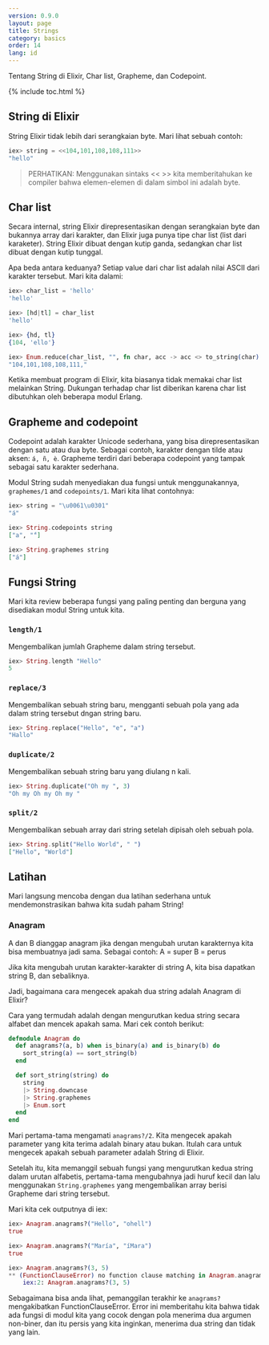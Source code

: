 ```yaml
---
version: 0.9.0
layout: page
title: Strings
category: basics
order: 14
lang: id
---
```


Tentang String di Elixir, Char list, Grapheme, dan Codepoint.

{% include toc.html %}

## String di Elixir

String Elixir tidak lebih dari serangkaian byte. Mari lihat sebuah contoh:

```elixir
iex> string = <<104,101,108,108,111>>
"hello"
```

>PERHATIKAN: Menggunakan sintaks << >> kita memberitahukan ke compiler bahwa elemen-elemen di dalam simbol ini adalah byte.

## Char list

Secara internal, string Elixir direpresentasikan dengan serangkaian byte dan bukannya array dari karakter, dan Elixir juga punya tipe char list (list dari karaketer).  String Elixir dibuat dengan kutip ganda, sedangkan char list dibuat dengan kutip tunggal.

Apa beda antara keduanya? Setiap value dari char list adalah nilai ASCII dari karakter tersebut. Mari kita dalami:

```elixir
iex> char_list = 'hello'
'hello'

iex> [hd|tl] = char_list
'hello'

iex> {hd, tl}
{104, 'ello'}

iex> Enum.reduce(char_list, "", fn char, acc -> acc <> to_string(char) <> "," end)
"104,101,108,108,111,"
```

Ketika membuat program di Elixir, kita biasanya tidak memakai char list melainkan String. Dukungan terhadap char list diberikan karena char list dibutuhkan oleh beberapa modul Erlang.

## Grapheme and codepoint

Codepoint adalah karakter Unicode sederhana, yang bisa direpresentasikan dengan satu atau dua byte. Sebagai contoh, karakter dengan tilde atau aksen: `á, ñ, è`. Grapheme terdiri dari beberapa codepoint yang tampak sebagai satu karakter sederhana.

Modul String sudah menyediakan dua fungsi untuk menggunakannya, `graphemes/1` and `codepoints/1`. Mari kita lihat contohnya:

```elixir
iex> string = "\u0061\u0301"
"á"

iex> String.codepoints string
["a", "́"]

iex> String.graphemes string
["á"]
```

## Fungsi String

Mari kita review beberapa fungsi yang paling penting dan berguna yang disediakan modul String untuk kita.

### `length/1`

Mengembalikan jumlah Grapheme dalam string tersebut.

```elixir
iex> String.length "Hello"
5
```

### `replace/3`

Mengembalikan sebuah string baru, mengganti sebuah pola yang ada dalam string tersebut dngan string baru.

```elixir
iex> String.replace("Hello", "e", "a")
"Hallo"
```

### `duplicate/2`

Mengembalikan sebuah string baru yang diulang n kali.

```elixir
iex> String.duplicate("Oh my ", 3)
"Oh my Oh my Oh my "
```

### `split/2`

Mengembalikan sebuah array dari string setelah dipisah oleh sebuah pola.

```elixir
iex> String.split("Hello World", " ")
["Hello", "World"]
```

## Latihan

Mari langsung mencoba dengan dua latihan sederhana untuk mendemonstrasikan bahwa kita sudah paham String!

### Anagram

A dan B dianggap anagram jika dengan mengubah urutan karakternya kita bisa membuatnya jadi sama. Sebagai contoh: 
A = super
B = perus 

Jika kita mengubah urutan karakter-karakter di string A, kita bisa dapatkan string B, dan sebaliknya.

Jadi, bagaimana cara mengecek apakah dua string adalah Anagram di Elixir?

Cara yang termudah adalah dengan mengurutkan kedua string secara alfabet dan mencek apakah sama. Mari cek contoh berikut:

```elixir
defmodule Anagram do
  def anagrams?(a, b) when is_binary(a) and is_binary(b) do
  	sort_string(a) == sort_string(b)
  end

  def sort_string(string) do
    string
    |> String.downcase
    |> String.graphemes
    |> Enum.sort
  end
end
```

Mari pertama-tama mengamati `anagrams?/2`. Kita mengecek apakah parameter yang kita terima adalah binary atau bukan. Itulah cara untuk mengecek apakah sebuah parameter adalah String di Elixir.

Setelah itu, kita memanggil sebuah fungsi yang mengurutkan kedua string dalam urutan alfabetis, pertama-tama mengubahnya jadi huruf kecil dan lalu menggunakan `String.graphemes` yang mengembalikan array berisi Grapheme dari string tersebut.

Mari kita cek outputnya di iex:

```elixir
iex> Anagram.anagrams?("Hello", "ohell")
true

iex> Anagram.anagrams?("María", "íMara")
true

iex> Anagram.anagrams?(3, 5)
** (FunctionClauseError) no function clause matching in Anagram.anagrams?/2
    iex:2: Anagram.anagrams?(3, 5)
```

Sebagaimana bisa anda lihat, pemanggilan terakhir ke `anagrams?` mengakibatkan FunctionClauseError.  Error ini memberitahu kita bahwa tidak ada fungsi di modul kita yang cocok dengan pola menerima dua argumen non-biner, dan itu persis yang kita inginkan, menerima dua string dan tidak yang lain.
